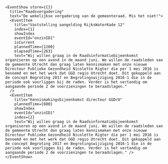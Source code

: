     <EventShow store={{}}  
      title="Raadsvergadering"  
      text="De wekelijkse vergadering van de gemeenteraad. Mis het niet!">
      <EventItem 
        title="Vaststelling aangelding RijksWaterKade 12"  
        index={1}
        showIndex  
        eventId="onzinID1"
        isCurrent  
        plannedTime={1200}  
        elapsedTime={263}  
        text="Wij willen graag in de Raadsinformatiebijeenkomst organiseren op een avond in de maand juni. We willen de raadsleden van de gemeente Utrecht dan graag laten kennismaken met onze nieuwe Directeur Publieke Gezondheid Nicolette Rigter die per 1 mei 2016 is benoemd en met het werk dat GGD regio Utrecht doet. Dit gekoppeld aan de concept Begroting 2017 en Begrotingswijziging 2016-1 die in de periode ook voorliggen bij de raden. Verder is het vertandig om aangaande periode 2 de voorzieningen te beraadslagen."
      />
      <EventItem
        title="Kennismakingsbijeenkomst directeur GGDrU"
        plannedTime={600}
        showIndex
        eventId="onzinID1"
        index={2}
        text="Wij willen graag in de Raadsinformatiebijeenkomst organiseren op een avond in de maand juni. We willen de raadsleden van de gemeente Utrecht dan graag laten kennismaken met onze nieuwe Directeur Publieke Gezondheid Nicolette Rigter die per 1 mei 2016 is benoemd en met het werk dat GGD regio Utrecht doet. Dit gekoppeld aan de concept Begroting 2017 en Begrotingswijziging 2016-1 die in de periode ook voorliggen bij de raden. Verder is het vertandig om aangaande periode 2 de voorzieningen te beraadslagen." />
    </EventShow>
